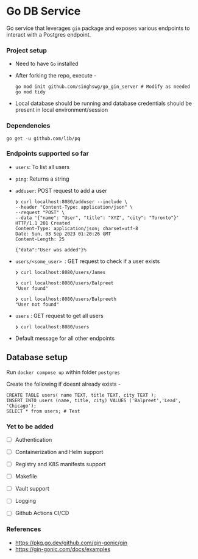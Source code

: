 # Go DB Service 

Go service that leverages `gin` package and exposes various endpoints to interact with a Postgres endpoint.


### Project setup

- Need to have `Go` installed

- After forking the repo, execute - 
    ```
    go mod init github.com/singhswg/go_gin_server # Modify as needed
    go mod tidy
    ```

- Local database should be running and database credentials should be present in local environment/session

### Dependencies

`go get -u github.com/lib/pq`

### Endpoints supported so far 

- `users`: To list all users

- `ping`: Returns a string

- `adduser`: POST request to add a user
    ```
    ❯ curl localhost:8080/adduser --include \
    --header "Content-Type: application/json" \
    --request "POST" \
    --data '{"name": "User", "title": "XYZ", "city": "Toronto"}'
    HTTP/1.1 201 Created
    Content-Type: application/json; charset=utf-8
    Date: Sun, 03 Sep 2023 01:20:26 GMT
    Content-Length: 25

    {"data":"User was added"}%   
    ```

- `users/<some_user> `: GET request to check if a user exists
    ```
    ❯ curl localhost:8080/users/James

    ❯ curl localhost:8080/users/Balpreet
    "User found"
    
    ❯ curl localhost:8080/users/Balpreeth
    "User not found"
    ```

- `users` : GET request to get all users
    ```
    ❯ curl localhost:8080/users
    ```

- Default message for all other endpoints

## Database setup
Run `docker compose up` within folder `postgres`

Create the following if doesnt already exists - 

```
CREATE TABLE users( name TEXT, title TEXT, city TEXT );
INSERT INTO users (name, title, city) VALUES ('Balpreet','Lead', 'Chicago');
SELECT * from users; # Test
```

### Yet to be added

- [ ] Authentication

- [ ] Containerization and Helm support

- [ ] Registry and K8S manifests support

- [ ] Makefile

- [ ] Vault support

- [ ] Logging

- [ ] Github Actions CI/CD

### References

- https://pkg.go.dev/github.com/gin-gonic/gin 
- https://gin-gonic.com/docs/examples 